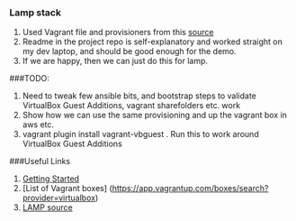 ### Lamp stack 


1. Used Vagrant file and provisioners from this [source](https://github.com/iambryancs/vagrant-ansible-lamp)
1. Readme in the project repo is self-explanatory and worked straight on my dev laptop, and should be good enough for the demo.   
1. If we are happy, then we can just do this for lamp. 

###TODO:
1. Need to tweak few ansible bits, and bootstrap steps to validate VirtualBox Guest Additions, vagrant sharefolders etc. work  
1. Show how we can use the same provisioning and up the vagrant box in aws etc. 
1. vagrant plugin install vagrant-vbguest . Run this to work around VirtualBox Guest Additions

###Useful Links
1. [Getting Started](https://www.vagrantup.com/intro/getting-started/index.html)
1. [List of Vagrant boxes] (https://app.vagrantup.com/boxes/search?provider=virtualbox)
1. [LAMP source](https://github.com/iambryancs/vagrant-ansible-lamp)

